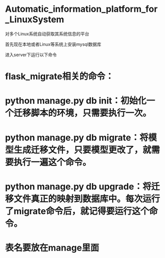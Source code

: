 # Automatic_information_platform_for_LinuxSystem
对多个Linux系统自动获取其系统信息的平台


首先现在本地或者Linux等系统上安装mysql数据库

进入server下运行以下命令
# flask_migrate相关的命令：
# python manage.py db init：初始化一个迁移脚本的环境，只需要执行一次。
# python manage.py db migrate：将模型生成迁移文件，只要模型更改了，就需要执行一遍这个命令。
# python manage.py db upgrade：将迁移文件真正的映射到数据库中。每次运行了migrate命令后，就记得要运行这个命令。
# 表名要放在manage里面
